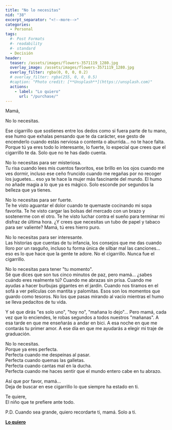 ```yaml
---
title: "No lo necesitas"
nid: "38"
excerpt_separator: "<!--more-->"
categories:
  - Personal
tags:
  #- Post Formats
  #- readability
  #- standard
  - Decisión
header:
  teaser: /assets/images/flowers-3571119_1280.jpg
  overlay_image: /assets/images/flowers-3571119_1280.jpg
  overlay_filter: rgba(0, 0, 0, 0.2)
  # overlay_filter: rgba(255, 0, 0, 0.5)
  #caption: "Photo credit: [**Unsplash**](https://unsplash.com)"
  actions:
    - label: "Lo quiero"
      url: "/purchase/"
---
```


Mamá, 

<!--more-->
No lo necesitas.  

Ese cigarrillo que sostienes entre los dedos como si fuera parte de tu mano, ese humo que exhalas pensando que te da carácter, ese gesto de encenderlo cuando estás nerviosa o contenta o aburrida... no te hace falta. Porque tú ya eres todo lo interesante, lo fuerte, lo especial que crees que el cigarrillo te da. Solo que no te has dado cuenta.  

No lo necesitas para ser misteriosa.  
Tu risa cuando lees mis cuentos favoritos, ese brillo en los ojos cuando me ves dormir, incluso ese ceño fruncido cuando me regañas por no recoger los juguetes... eso ya te hace la mujer más fascinante del mundo. El humo no añade magia a lo que ya es mágico. Solo esconde por segundos la belleza que ya tienes.  

No lo necesitas para ser fuerte.  
Te he visto aguantar el dolor cuando te quemaste cocinando mi sopa favorita. Te he visto cargar las bolsas del mercado con un brazo y sostenerme con el otro. Te he visto luchar contra el sueño para terminar mi disfraz de última hora. ¿Y crees que necesitas un tubo de papel y tabaco para ser valiente? Mamá, tú eres hierro puro.  

No lo necesitas para ser interesante.  
Las historias que cuentas de tu infancia, los consejos que me das cuando lloro por un rasguño, incluso tu forma única de silbar mal las canciones... eso es lo que hace que la gente te adore. No el cigarrillo. Nunca fue el cigarrillo.  

No lo necesitas para tener "tu momento".  
Sé que dices que son tus cinco minutos de paz, pero mamá... ¿sabes cuándo eres realmente tú? Cuando me abrazas sin prisa. Cuando me ayudas a hacer burbujas gigantes en el jardín. Cuando nos tiramos en el sofá a ver películas con mantita y palomitas. Esos son los momentos que guardo como tesoros. No los que pasas mirando al vacío mientras el humo se lleva pedacitos de tu vida.  

Y sé que dirás "es solo uno", "hoy no", "mañana lo dejo"... Pero mamá, cada vez que lo enciendes, le robas segundos a todos nuestros "mañanas". A esa tarde en que me enseñarás a andar en bici. A esa noche en que me contarás tu primer amor. A ese día en que me ayudarás a elegir mi traje de graduación.  

No lo necesitas.  
Porque ya eres perfecta.  
Perfecta cuando me despeinas al pasar.  
Perfecta cuando quemas las galletas.  
Perfecta cuando cantas mal en la ducha.  
Perfecta cuando me haces sentir que el mundo entero cabe en tu abrazo.  

Así que por favor, mamá...  
Deja de buscar en ese cigarrillo lo que siempre ha estado en ti.  

Te quiere,  
El niño que te prefiere ante todo.  

P.D. Cuando sea grande, quiero recordarte ti, mamá. Solo a ti.  


[**Lo quiero**](/purchase/)


